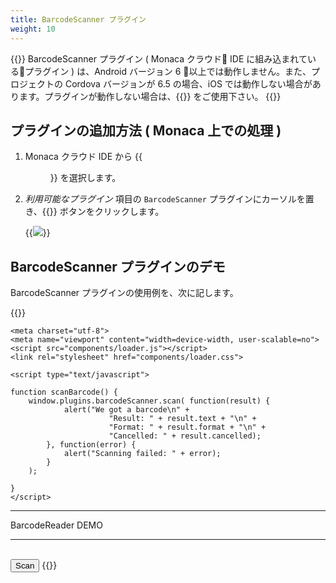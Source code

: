 ```yaml
---
title: BarcodeScanner プラグイン
weight: 10
---
```


{{<note>}}
BarcodeScanner プラグイン ( Monaca クラウド IDE に組み込まれているプラグイン ) は、Android バージョン 6 以上では動作しません。また、プロジェクトの Cordova バージョンが 6.5 の場合、iOS では動作しない場合があります。プラグインが動作しない場合は、{{<link href="https://docs.monaca.io/ja/reference/third_party_phonegap/phonegap_plugin_barcodescanner/" title="PhoneGap BarcodeScanner プラグイン">}} をご使用下さい。
{{</note>}}

## プラグインの追加方法 ( Monaca 上での処理 )

1.  Monaca クラウド IDE から {{<menu menu1="設定" menu2="Cordova プラグインの管理">}} を選択します。

2.  *利用可能なプラグイン* 項目の `BarcodeScanner` プラグインにカーソルを置き、{{<guilabel name="有効">}} ボタンをクリックします。

    {{<img src="/images/reference/third_party_phonegap/barcode_scanner/1.png">}}

## BarcodeScanner プラグインのデモ

BarcodeScanner プラグインの使用例を、次に記します。

{{<highlight javascript>}}
<!DOCTYPE HTML>
<html>
<head>
    <title>Barcode Scanner DEMO</title>

    <meta charset="utf-8">
    <meta name="viewport" content="width=device-width, user-scalable=no">
    <script src="components/loader.js"></script>
    <link rel="stylesheet" href="components/loader.css">

    <script type="text/javascript">

    function scanBarcode() {
        window.plugins.barcodeScanner.scan( function(result) {
                alert("We got a barcode\n" +
                          "Result: " + result.text + "\n" +
                          "Format: " + result.format + "\n" +
                          "Cancelled: " + result.cancelled);
            }, function(error) {
                alert("Scanning failed: " + error);
            }
        );

    }
    </script>
</head>

<body>
    <hr> BarcodeReader DEMO <hr><br>
    <input type="button" onClick ="scanBarcode()" value ="Scan" />
</body>
</html>
{{</highlight>}}